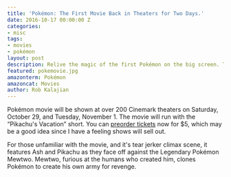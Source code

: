 ```yaml
---
title: 'Pokémon: The First Movie Back in Theaters for Two Days.'
date: 2016-10-17 00:00:00 Z
categories:
- misc
tags:
- movies
- pokémon
layout: post
description: Relive the magic of the first Pokémon on the big screen. Try not to cry.
featured: pokemovie.jpg
amazonterm: Pokémon
amazoncat: Movies
author: Rob Kalajian
---
```


Pokémon movie will be shown at over 200 Cinemark theaters on Saturday, October 29, and Tuesday, November 1. The movie will run with the “Pikachu's Vacation” short. You can [preorder tickets](https://www.cinemark.com/pokemon-the-first-movie) now for $5, which may be a good idea since I have a feeling shows will sell out.

For those unfamiliar with the movie, and it's tear jerker climax scene, it features Ash and Pikachu as they face off against the Legendary Pokémon Mewtwo. Mewtwo, furious at the humans who created him, clones Pokémon to create his own army for revenge.
